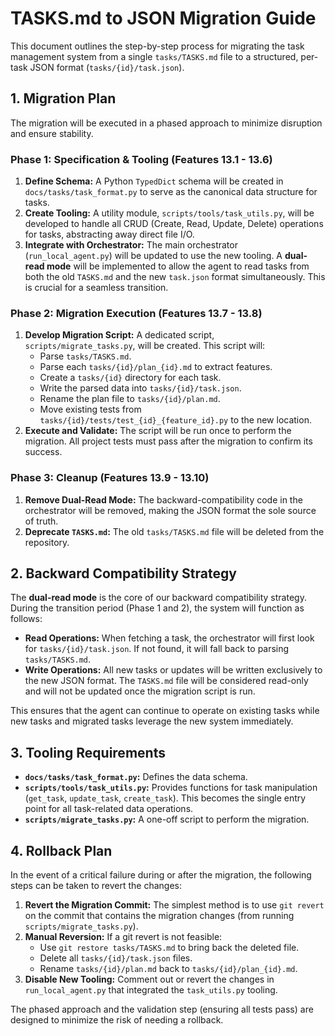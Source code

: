 # TASKS.md to JSON Migration Guide

This document outlines the step-by-step process for migrating the task management system from a single `tasks/TASKS.md` file to a structured, per-task JSON format (`tasks/{id}/task.json`).

## 1. Migration Plan

The migration will be executed in a phased approach to minimize disruption and ensure stability.

### Phase 1: Specification & Tooling (Features 13.1 - 13.6)
1.  **Define Schema:** A Python `TypedDict` schema will be created in `docs/tasks/task_format.py` to serve as the canonical data structure for tasks.
2.  **Create Tooling:** A utility module, `scripts/tools/task_utils.py`, will be developed to handle all CRUD (Create, Read, Update, Delete) operations for tasks, abstracting away direct file I/O.
3.  **Integrate with Orchestrator:** The main orchestrator (`run_local_agent.py`) will be updated to use the new tooling. A **dual-read mode** will be implemented to allow the agent to read tasks from both the old `TASKS.md` and the new `task.json` format simultaneously. This is crucial for a seamless transition.

### Phase 2: Migration Execution (Features 13.7 - 13.8)
1.  **Develop Migration Script:** A dedicated script, `scripts/migrate_tasks.py`, will be created. This script will:
    -   Parse `tasks/TASKS.md`.
    -   Parse each `tasks/{id}/plan_{id}.md` to extract features.
    -   Create a `tasks/{id}` directory for each task.
    -   Write the parsed data into `tasks/{id}/task.json`.
    -   Rename the plan file to `tasks/{id}/plan.md`.
    -   Move existing tests from `tasks/{id}/tests/test_{id}_{feature_id}.py` to the new location.
2.  **Execute and Validate:** The script will be run once to perform the migration. All project tests must pass after the migration to confirm its success.

### Phase 3: Cleanup (Features 13.9 - 13.10)
1.  **Remove Dual-Read Mode:** The backward-compatibility code in the orchestrator will be removed, making the JSON format the sole source of truth.
2.  **Deprecate `TASKS.md`:** The old `tasks/TASKS.md` file will be deleted from the repository.

## 2. Backward Compatibility Strategy

The **dual-read mode** is the core of our backward compatibility strategy. During the transition period (Phase 1 and 2), the system will function as follows:
-   **Read Operations:** When fetching a task, the orchestrator will first look for `tasks/{id}/task.json`. If not found, it will fall back to parsing `tasks/TASKS.md`.
-   **Write Operations:** All new tasks or updates will be written exclusively to the new JSON format. The `TASKS.md` file will be considered read-only and will not be updated once the migration script is run.

This ensures that the agent can continue to operate on existing tasks while new tasks and migrated tasks leverage the new system immediately.

## 3. Tooling Requirements

-   **`docs/tasks/task_format.py`:** Defines the data schema.
-   **`scripts/tools/task_utils.py`:** Provides functions for task manipulation (`get_task`, `update_task`, `create_task`). This becomes the single entry point for all task-related data operations.
-   **`scripts/migrate_tasks.py`:** A one-off script to perform the migration.

## 4. Rollback Plan

In the event of a critical failure during or after the migration, the following steps can be taken to revert the changes:

1.  **Revert the Migration Commit:** The simplest method is to use `git revert` on the commit that contains the migration changes (from running `scripts/migrate_tasks.py`).
2.  **Manual Reversion:** If a git revert is not feasible:
    -   Use `git restore tasks/TASKS.md` to bring back the deleted file.
    -   Delete all `tasks/{id}/task.json` files.
    -   Rename `tasks/{id}/plan.md` back to `tasks/{id}/plan_{id}.md`.
3.  **Disable New Tooling:** Comment out or revert the changes in `run_local_agent.py` that integrated the `task_utils.py` tooling.

The phased approach and the validation step (ensuring all tests pass) are designed to minimize the risk of needing a rollback.
